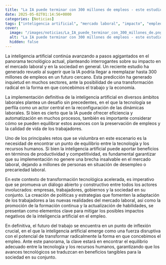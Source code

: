 ```yaml
---
title: "La IA puede terminar con 300 millones de empleos - este estudio cree que el futuro sera equilibrar la tecnología con los humanos"
date: 2025-05-02T01:14:56+0000
categories: [Noticias]
tags: ["inteligencia artificial", "mercado laboral", "impacto", "empleos", "tecnología", "transformación", "equilibrio", "recursos humanos", "productividad", "competitividad", "desempleo", "formación continua", "habilidades."]
cover:
  image: "/images/noticias/La_IA_puede_terminar_con_300_millones_de.png"
  alt: "La IA puede terminar con 300 millones de empleos - este estudio cree que el futuro sera equilibrar la tecnología con los humanos"
  hidden: false
---
```


La inteligencia artificial continúa avanzando a pasos agigantados en el panorama tecnológico actual, planteando interrogantes sobre su impacto en el mercado laboral y en la sociedad en general. Un reciente estudio ha generado revuelo al sugerir que la IA podría llegar a reemplazar hasta 300 millones de empleos en un futuro cercano. Esta predicción ha generado inquietud en muchos sectores, ante la posibilidad de una transformación radical en la forma en que concebimos el trabajo y la economía.

La implementación definitiva de la inteligencia artificial en diversos ámbitos laborales plantea un desafío sin precedentes, en el que la tecnología se perfila como un actor central en la reconfiguración de las dinámicas laborales. Si bien es cierto que la IA puede ofrecer eficiencia y automatización en muchos procesos, también es importante considerar cómo se pueden equilibrar estos avances con la preservación de empleos y la calidad de vida de los trabajadores.

Uno de los principales retos que se vislumbra en este escenario es la necesidad de encontrar un punto de equilibrio entre la tecnología y los recursos humanos. Si bien la inteligencia artificial puede aportar beneficios en términos de productividad y competitividad, es fundamental garantizar que su implementación no genere una brecha insalvable en el mercado laboral, dejando a millones de personas en situación de desempleo o precariedad laboral.

En este contexto de transformación tecnológica acelerada, es imperativo que se promueva un diálogo abierto y constructivo entre todos los actores involucrados: empresas, trabajadores, gobiernos y la sociedad en su conjunto. La creación de políticas y estrategias que fomenten la adaptación de los trabajadores a las nuevas realidades del mercado laboral, así como la promoción de la formación continua y la actualización de habilidades, se presentan como elementos clave para mitigar los posibles impactos negativos de la inteligencia artificial en el empleo.

En definitiva, el futuro del trabajo se encuentra en un punto de inflexión crucial, en el que la inteligencia artificial emerge como una fuerza disruptiva con el potencial de transformar radicalmente la forma en que concebimos el empleo. Ante este panorama, la clave estará en encontrar el equilibrio adecuado entre la tecnología y los recursos humanos, garantizando que los avances tecnológicos se traduzcan en beneficios tangibles para la sociedad en su conjunto.

